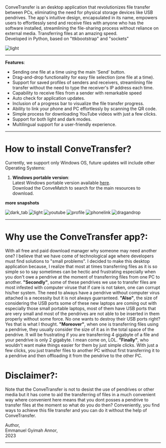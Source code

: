 
ConveTransfer is an desktop application that revolutionizes file transfer between PCs, eliminating the need for physical storage devices like USB pendrives. 
The app's intuitive design, encapsulated in its name, empowers users to effortlessly send and receive 
files with anyone who has the software installed, streamlining the file-sharing process without 
reliance on external media. Transferring files at an amazing speed. <br>
Developed in Python, based on "ttkbootstrap" and "sockets"

![light](https://github.com/Annor-Gyimah/ConveTransfer/assets/68398911/24bba87a-82d2-4e5f-8b66-b50a5e3cb252)

---
**Features**:
* Sending one file at a time using the main 'Send' button.
* Drag-and-drop functionality for easy file selection (one file at a time).
* Support for saved profiles of senders and receivers, streamlining file transfer without the need to type the  receiver's IP address each time.
* Capability to receive files from a sender with remarkable speed
* Auto check for application updates.
* Inclusion of a progress bar to visualize the file transfer progress.
* Ability to link your phone and PC effortlessly by scanning the QR code.
* Simple process for downloading YouTube videos with just a few clicks.
* Support for both light and dark modes.
* Multilingual support for a user-friendly experience.

---
# How to install ConveTransfer?
Currently, we support only Windows OS, future updates will include other Operating Systems:

1. **Windows portable version**:<br>
Latest Windows portable version available [here](https://annor-gyimah.github.io/). <br>
Download the ConveMatch to search for the main resources to download.


**more snapshots**

![dark_tab](https://github.com/Annor-Gyimah/ConveTransfer/assets/68398911/91f479f4-dead-40d4-827a-d87783aa2d4e)
![light](https://github.com/Annor-Gyimah/ConveTransfer/assets/68398911/24bba87a-82d2-4e5f-8b66-b50a5e3cb252)
![youtube](https://github.com/Annor-Gyimah/ConveTransfer/assets/68398911/39b4d2bf-ac89-42ca-867f-136386955e3e)
![profile](https://github.com/Annor-Gyimah/ConveTransfer/assets/68398911/fde2d259-f1dc-48c4-a908-130dde15f790)
![phonelink](https://github.com/Annor-Gyimah/ConveTransfer/assets/68398911/bdd9de5d-635c-4812-a58e-8a383bd70e1b)
![dragandrop](https://github.com/Annor-Gyimah/ConveTransfer/assets/68398911/c9c4c474-c92d-49bb-a36d-86f9a66866c3)


---
# Why use the ConveTransfer app?:
With all free and paid download manager why someone may need another one?
I believe that we have come of technological age where developers must find solutions to "small problems". I decided to make this desktop application because, I realize that most at times transferring files as it is so simple so to say sometimes can be hectic and frustrating especially when you don't owe a pendrive at the moment of transferring files from one PC to another. **"Secondly"**, some of these pendrives we use to transfer files are most infested with computer viruse that if care is not taken, one can corrupt his/her system. The need to always have a pendrive without computer virus attached is a necessity but it is not always guarranteed.
**"Also"**, the size of considering the USB ports some of these new laptops are coming out with especially those small portable laptops, most of them have USB ports that are very small and most of the pendrives are not able to be inserted in them properly without some force. No one wants to destroy their USB ports right? Yes that is what I thought. **"Moreover"**, when one is transferring files using a pendrive, they usually consider the size of it as in the total space of the pendrive. It will be frustrating if you are transferring 4 gigabyte of a file and your pendrive is only 2 gigabyte. I mean come on, LOL. **"Finally"**, who wouldn't want make things easier for them by just simple clicks. With just a few clicks, you just transfer files to another PC without first transferring it to a pendrive and then offloading it from the pendrive to the other PC.

# Disclaimer?:
Note that the ConveTransfer is not to desist the use of pendrives or other media but it has come to aid the transferring of files in a much convenient way where convenient here means that you dont posses a pendrive to transfer files at the moment so what do you do then? Conveniently, you find ways to achieve this file transfer and you can do it without the help of ConveTransfer.

Author, <br>
Emmanuel Gyimah Annor, <br>
2023

---
